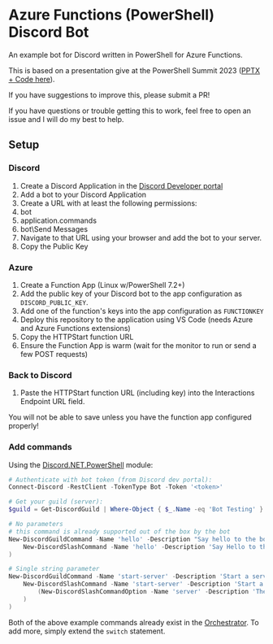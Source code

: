# Azure Functions (PowerShell) Discord Bot

An example bot for Discord written in PowerShell for Azure Functions.

This is based on a presentation give at the PowerShell Summit 2023 ([PPTX + Code here](https://github.com/ThePoShWolf/Sessions/tree/master/2023-04-26%20-%20Building%20a%20serverless%20Discord%20bot)).

If you have suggestions to improve this, please submit a PR!

If you have questions or trouble getting this to work, feel free to open an issue and I will do my best to help.

## Setup

### Discord

1. Create a Discord Application in the [Discord Developer portal](https://discord.com/developers)
2. Add a bot to your Discord Application
3. Create a URL with at least the following permissions:
  1. bot
  2. application.commands
  3. bot\Send Messages
4. Navigate to that URL using your browser and add the bot to your server.
5. Copy the Public Key

### Azure

1. Create a Function App (Linux w/PowerShell 7.2+)
2. Add the public key of your Discord bot to the app configuration as `DISCORD_PUBLIC_KEY`.
3. Add one of the function's keys into the app configuration as `FUNCTIONKEY`
4. Deploy this repository to the application using VS Code (needs Azure and Azure Functions extensions)
5. Copy the HTTPStart function URL
6. Ensure the Function App is warm (wait for the monitor to run or send a few POST requests)

### Back to Discord

1. Paste the HTTPStart function URL (including key) into the Interactions Endpoint URL field.

You will not be able to save unless you have the function app configured properly!

### Add commands

Using the [Discord.NET.PowerShell](https://github.com/theposhwolf/discord.net.powershell) module:

```powershell
# Authenticate with bot token (from Discord dev portal):
Connect-Discord -RestClient -TokenType Bot -Token '<token>'

# Get your guild (server):
$guild = Get-DiscordGuild | Where-Object { $_.Name -eq 'Bot Testing' }

# No parameters
# this command is already supported out of the box by the bot
New-DiscordGuildCommand -Name 'hello' -Description "Say hello to the bot" -Guild $guild -CommandBuilder (
    New-DiscordSlashCommand -Name 'hello' -Description 'Say Hello to the bot'
)

# Single string parameter
New-DiscordGuildCommand -Name 'start-server' -Description 'Start a server' -Guild $guild -CommandBuilder (
    New-DiscordSlashCommand -Name 'start-server' -Description 'Start a server' -Options @(
        (New-DiscordSlashCommandOption -Name 'server' -Description 'The selected server' -Type String)
    )
)
```

Both of the above example commands already exist in the [Orchestrator](orchestrator/run.ps1). To add more, simply extend the `switch` statement.